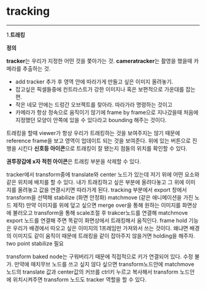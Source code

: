 # tracking  
***  
1.**트래킹**

**정의**  
  
 **tracker**는 우리가 지정한 어떤 것을 쫓아가는 것.
 **cameratracker**는 촬영을 했을때 카메라를 추출하는 것.
 
 * add tracker 추가 후 영역 안에 따라가게 만들고 싶은 이미지 올려놓기.
 * 잡고싶은 픽셀들중에 컨트라스트가 강한 이미지나 혹은 보편적으로 가운대를 잡는 편.
 * 작은 네모 안에는 드렁간 오브젝트를 찾아라. 따라가라 명령하는 것이고
 * 카메라가 항상 정속으로 움직이기 않기에 frame by frame으로 지나갔을때 처음에 지정했던 모양이 안쪽에 있을 수 있다라고 bounding 해주는 것이다.
 
 트래킹을 할때 viewer가 항상 우리가 트래킹하는 것을 보여주지는 않기 때문에 reference frame을 보고 영역이 업데이트 되는 것을 보여준다.
 위에 있는 버튼으로 진행을 시킨다
 **신호등 아이콘**으로 트래킹이 잘 됐는지 점들의 위치를 확인할 수 있다.  
 
 **권투장갑에 x자 적힌 아이콘**은 트래킹 부분을 삭제할 수 있다.  
 
 tracker에서 transform중에 translate와 center 노드가 있는데 저기 위에 어떤 요소와 같은 위치에 배치를 할 수 있다.
 내가 트래킹하고 싶은 부분에 올려다놓고 그 위에 이미지를 올려놓고 값을 연결시키면 따라가게 된다.
 tracking 부분에서 export 창에서 transform을 선택해 stabilize (화면 안정화) matchmove (같은 애니메이션을 가진 노드 제작) 
 만약 이미지를 위에 덮고 싶으면 merge over을 통해 원하는 이미지를 화면상에 불러오고 
 transform을 통해 scale조절 후 trakcer노드를 연결해 matchmove export 노드를 연결해 주면 똑같이 화면상에서 트래킹해서 움직인다.
 frame hold 기능은 우리가 배경에서 따오고 싶은 이미지의 1프레임만 가져와서 쓰는 것이다. 왜냐면 배경의 이미지도 같이 움직이 때문에 트래킹을 같이 잡아주지 않을거면
 holding을 해주자.  
 two point stabilize 필요
 
 transform baked node는 구워버리기 때문에 직접적으로 키가 연결되어 있다. 수정 불가.
 만약에 매치무브 노드를 쓰고 싶지 않다 싶으면 transform노드안에 matchmove 노드의 translate 값과 center값의 커브를 ctrl키 누르고 복사해서 transform 노드안에 위치시켜주면 
 transform 노드도 tracker 역할을 할 수 있다.  
 
 
 
 
